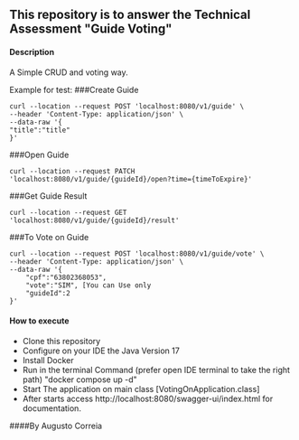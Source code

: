 

## This repository is to answer the Technical  Assessment "Guide Voting"

#### Description

A Simple CRUD and voting way.

Example for test:
###Create Guide
```
curl --location --request POST 'localhost:8080/v1/guide' \
--header 'Content-Type: application/json' \
--data-raw '{
"title":"title"
}'
```

###Open Guide
```
curl --location --request PATCH 'localhost:8080/v1/guide/{guideId}/open?time={timeToExpire}' 
```

###Get Guide Result
```
curl --location --request GET 'localhost:8080/v1/guide/{guideId}/result'
```

###To Vote on Guide
```
curl --location --request POST 'localhost:8080/v1/guide/vote' \
--header 'Content-Type: application/json' \
--data-raw '{
    "cpf":"63802368053",
    "vote":"SIM", [You can Use only 
    "guideId":2
}'
```

#### How to execute
- Clone this repository
- Configure on your IDE the Java Version 17
- Install Docker 
- Run in the terminal Command (prefer open IDE terminal to take the right path) "docker compose up -d"
- Start The application on main class [VotingOnApplication.class]
- After starts access http://localhost:8080/swagger-ui/index.html for documentation.

 
####By Augusto Correia
